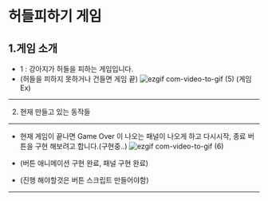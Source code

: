 # 허들피하기 게임

1.게임 소개
---
*  1 : 강아지가 허들을 피하는 게임입니다.
* (허들을 피하지 못하거나 건들면 게임 끝)
  ![ezgif com-video-to-gif (5)](https://user-images.githubusercontent.com/54255813/69314423-757d2a00-0c77-11ea-848d-fac9d9e045d3.gif)
(게임 Ex) 
---

2. 현재 만들고 있는 동작들
---
* 현재 게임이 끝나면 Game Over 이 나오는 패널이 나오게 하고 다시시작, 종료 버튼을 구현 해보려고 합니다.(구현중..)
![ezgif com-video-to-gif (6)](https://user-images.githubusercontent.com/54255813/69314627-f4726280-0c77-11ea-9275-383f840c28ed.gif)

* (버튼 애니메이션 구현 완료, 패널 구현 완료)      
* (진행 해야할것은 버튼 스크립트 만들어야함)
---
 
